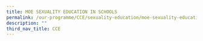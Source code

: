 ```yaml
---
title: MOE SEXUALITY EDUCATION IN SCHOOLS
permalink: /our-programme/CCE/sexuality-education/moe-sexuality-education-in-schools/
description: ""
third_nav_title: CCE
---
```

